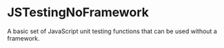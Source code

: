 # JSTestingNoFramework
A basic set of JavaScript unit testing functions that can be used without a framework.
